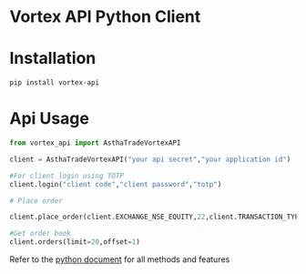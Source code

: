 # Vortex API Python Client

# Installation 

```
pip install vortex-api
```


# Api Usage 

```python 
from vortex_api import AsthaTradeVortexAPI

client = AsthaTradeVortexAPI("your api secret","your application id")

#For client login using TOTP
client.login("client code","client password","totp")

# Place order 

client.place_order(client.EXCHANGE_NSE_EQUITY,22,client.TRANSACTION_TYPE_BUY,client.PRODUCT_DELIVERY,client.VARIETY_REGULAR_LIMIT_ORDER,1,1700,0,0,"DAY",1,True)

#Get order book 
client.orders(limit=20,offset=1)


```
Refer to the [python document](https://vortex.asthatrade.com/docs/pyvortex/vortex_api.html) for all methods and features

